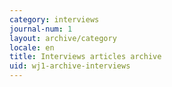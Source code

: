 ```yaml
---
category: interviews
journal-num: 1
layout: archive/category
locale: en
title: Interviews articles archive
uid: wj1-archive-interviews
---
```

